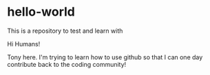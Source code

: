 # hello-world
This is a repository to test and learn with

Hi Humans!

Tony here. I'm trying to learn how to use github so that I can one day contribute back to the coding community!
